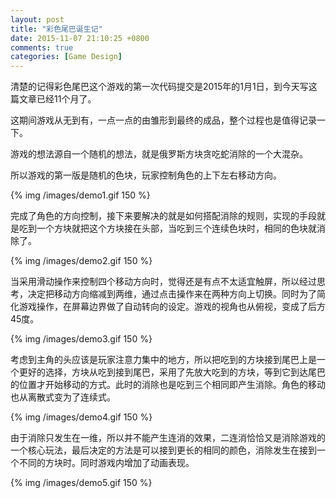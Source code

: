 ```yaml
---
layout: post
title: "彩色尾巴诞生记"
date: 2015-11-07 21:10:25 +0800
comments: true
categories: [Game Design]
---
```

清楚的记得彩色尾巴这个游戏的第一次代码提交是2015年的1月1日，到今天写这篇文章已经11个月了。

这期间游戏从无到有，一点一点的由雏形到最终的成品，整个过程也是值得记录一下。

游戏的想法源自一个随机的想法，就是俄罗斯方块贪吃蛇消除的一个大混杂。

所以游戏的第一版是随机的色块，玩家控制角色的上下左右移动方向。

{% img /images/demo1.gif 150 %}

完成了角色的方向控制，接下来要解决的就是如何搭配消除的规则，实现的手段就是吃到一个方块就把这个方块接在头部，当吃到三个连续色块时，相同的色块就消除了。

{% img /images/demo2.gif 150 %}

当采用滑动操作来控制四个移动方向时，觉得还是有点不太适宜触屏，所以经过思考，决定把移动方向缩减到两维，通过点击操作来在两种方向上切换。同时为了简化游戏操作，在屏幕边界做了自动转向的设定。游戏的视角也从俯视，变成了后方45度。

{% img /images/demo3.gif 150 %}

考虑到主角的头应该是玩家注意力集中的地方，所以把吃到的方块接到尾巴上是一个更好的选择，方块从吃到接到尾巴，采用了先放大吃到的方块，等到它到达尾巴的位置才开始移动的方式。此时的消除也是吃到三个相同即产生消除。角色的移动也从离散式变为了连续式。

{% img /images/demo4.gif 150 %}

由于消除只发生在一维，所以并不能产生连消的效果，二连消恰恰又是消除游戏的一个核心玩法，最后决定的方法是可以接到更长的相同的颜色，消除发生在接到一个不同的方块时。同时游戏内增加了动画表现。

{% img /images/demo5.gif 150 %}